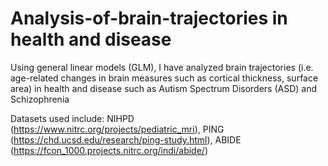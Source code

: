 # Analysis-of-brain-trajectories in health and disease

Using general linear models (GLM), I have analyzed brain trajectories (i.e. age-related changes in brain measures such as cortical thickness, surface area) in health and disease such as Autism Spectrum Disorders (ASD) and Schizophrenia

Datasets used include:
NIHPD (https://www.nitrc.org/projects/pediatric_mri),
PING (https://chd.ucsd.edu/research/ping-study.html), 
ABIDE (https://fcon_1000.projects.nitrc.org/indi/abide/) 
